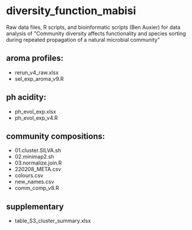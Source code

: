 # diversity_function_mabisi
Raw data files, R scripts, and bioinformatic scripts (Ben Auxier) for data analysis of "Community diversity affects functionality and species sorting during repeated propagation of a natural microbial community"

## aroma profiles:
- rerun_v4_raw.xlsx
- sel_exp_aroma_v9.R

## ph acidity:
- ph_evol_exp.xlsx
- ph_evol_exp_v4.R

## community compositions:
- 01.cluster.SILVA.sh
- 02.minimap2.sh
- 03.normalize.join.R
- 220208_META.csv
- colours.csv
- new_names.csv
- comm_comp_v8.R

## supplementary 
- table_S3_cluster_summary.xlsx

  
